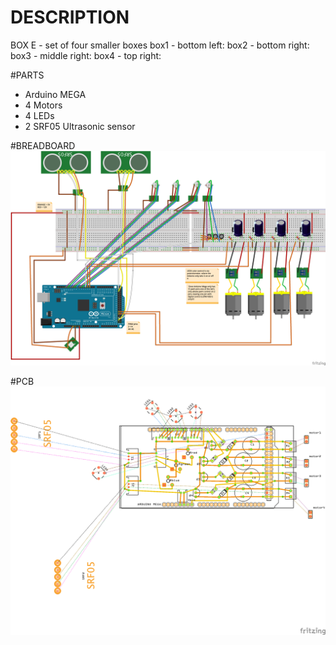 # DESCRIPTION
BOX E - set of four smaller boxes
box1 - bottom left: 
box2 - bottom right: 
box3 - middle right: 
box4 - top right: 

#PARTS
- Arduino MEGA
- 4 Motors
- 4 LEDs
- 2 SRF05 Ultrasonic sensor

#BREADBOARD
![Breadboard view](https://github.com/Sonoscopia/InSono/blob/master/BOXES/BOX_E/_fritzing/BoxE_shield_v1_breadboard.png)

#PCB
![PCB view](https://github.com/Sonoscopia/InSono/blob/master/BOXES/BOX_E/_fritzing/BoxE_shield_v1_pcb.png)
